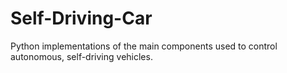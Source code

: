 Self-Driving-Car
================

Python implementations of the main components used to control autonomous, self-driving vehicles. 
